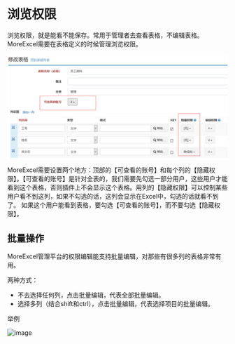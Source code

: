 # 浏览权限

浏览权限，就是能看不能保存。常用于管理者去查看表格，不编辑表格。MoreExcel需要在表格定义的时候管理浏览权限。

![image](images/image028.png)
 
MoreExcel需要设置两个地方：顶部的【可查看的账号】和每个列的【隐藏权限】。【可查看的账号】是针对全表的，我们需要先勾选一部分用户，这些用户才能看到这个表格，否则插件上不会显示这个表格。用列的【隐藏权限】可以控制某些用户看不到这列，如果不勾选的话，这列会显示在Excel中，勾选的话就看不到了。
如果这个用户能看到表格，要勾选【可查看的账号】，而不要勾选【隐藏权限】。

## 批量操作

MoreExcel管理平台的权限编辑能支持批量编辑，对那些有很多列的表格非常有用。

两种方式：
- 不去选择任何列，点击批量编辑，代表全部批量编辑。
- 选择多列（结合shift和ctrl），点击批量编辑，代表选择项目的批量编辑。

举例

![image](images/img2019080802u.gif)
